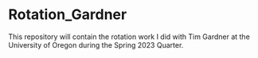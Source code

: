 # Rotation_Gardner
This repository will contain the rotation work I did with Tim Gardner at the University of Oregon during the Spring 2023 Quarter. 
